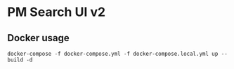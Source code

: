 # PM Search UI v2

## Docker usage
`docker-compose -f docker-compose.yml -f docker-compose.local.yml up --build -d`

